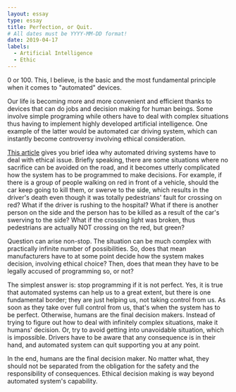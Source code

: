 ```yaml
---
layout: essay
type: essay
title: Perfection, or Quit.
# All dates must be YYYY-MM-DD format!
date: 2019-04-17
labels:
  - Artificial Intelligence
  - Ethic
---
```


0 or 100. This, I believe, is the basic and the most fundamental principle when it comes to "automated" devices. 

Our life is becoming more and more convenient and efficient thanks to devices that can do jobs and decision making for human beings. Some involve simple programing while others have to deal with complex situations thus having to implement highly developed artificial intelligence. One example of the latter would be automated car driving system, which can instantly become controversy involving ethical consideration. 

[This article](https://www.technologyreview.com/s/542626/why-self-driving-cars-must-be-programmed-to-kill/) gives you brief idea why automated driving systems have to deal with ethical issue. Briefly speaking, there are some situations where no sacrifice can be avoided on the road, and it becomes utterly complicated how the system has to be programmed to make decisions. For example, if there is a group of people walking on red in front of a vehicle, should the car keep going to kill them, or swerve to the side, which results in the driver's death even though it was totally pedestrians' fault for crossing on red? What if the driver is rushing to the hospital? What if there is another person on the side and the person has to be killed as a result of the car's swerving to the side? What if the crossing light was broken, thus pedestrians are actually NOT crossing on the red, but green? 

Question can arise non-stop. The situation can be much complex with practically infinite number of possibilities. So, does that mean manufacturers have to at some point decide how the system makes decision, involving ethical choice? Then, does that mean they have to be legally accused of programming so, or not?

The simplest answer is: stop programming if it is not perfect. Yes, it is true that automated systems can help us to a great extent, but there is one fundamental border; they are just helping us, not taking control from us. As soon as they take over full control from us, that's when the system has to be perfect. Otherwise, humans are the final decision makers. Instead of trying to figure out how to deal with infinitely complex situations, make it humans' decision. Or, try to avoid getting into unavoidable situation, which is impossible. Drivers have to be aware that any consequence is in their hand, and automated system can quit supporting you at any point.

In the end, humans are the final decision maker. No matter what, they should not be separated from the obligation for the safety and the responsibility of consequences. Ethical decision making is way beyond automated system's capability. 
